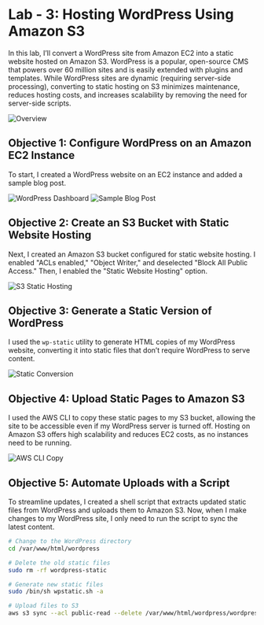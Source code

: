 # Lab - 3: Hosting WordPress Using Amazon S3

In this lab, I’ll convert a WordPress site from Amazon EC2 into a static website hosted on Amazon S3. WordPress is a popular, open-source CMS that powers over 60 million sites and is easily extended with plugins and templates. While WordPress sites are dynamic (requiring server-side processing), converting to static hosting on S3 minimizes maintenance, reduces hosting costs, and increases scalability by removing the need for server-side scripts.

![Overview](https://us-west-2-tcprod.s3.us-west-2.amazonaws.com/courses/spl-39/v4.1.14.prod-c48d9fd0/scripts/overview.jpg)

## Objective 1: Configure WordPress on an Amazon EC2 Instance

To start, I created a WordPress website on an EC2 instance and added a sample blog post.

![WordPress Dashboard](https://github.com/user-attachments/assets/2ab554a0-324e-4d06-9d83-467ab1363a4e)
![Sample Blog Post](https://github.com/user-attachments/assets/5a0102fd-89fc-4345-b669-08d865e39b27)

## Objective 2: Create an S3 Bucket with Static Website Hosting

Next, I created an Amazon S3 bucket configured for static website hosting. I enabled "ACLs enabled," "Object Writer," and deselected "Block All Public Access." Then, I enabled the "Static Website Hosting" option.

![S3 Static Hosting](https://github.com/user-attachments/assets/b898aa83-10b5-4b38-87f8-f4faeceda275)

## Objective 3: Generate a Static Version of WordPress

I used the `wp-static` utility to generate HTML copies of my WordPress website, converting it into static files that don’t require WordPress to serve content.

![Static Conversion](https://github.com/user-attachments/assets/4efc480f-eb46-41d6-a91f-cf1779fc765c)

## Objective 4: Upload Static Pages to Amazon S3

I used the AWS CLI to copy these static pages to my S3 bucket, allowing the site to be accessible even if my WordPress server is turned off. Hosting on Amazon S3 offers high scalability and reduces EC2 costs, as no instances need to be running.

![AWS CLI Copy](https://github.com/user-attachments/assets/85a6fd67-f3bd-40c8-9ec3-a77e27eadc4a)

## Objective 5: Automate Uploads with a Script

To streamline updates, I created a shell script that extracts updated static files from WordPress and uploads them to Amazon S3. Now, when I make changes to my WordPress site, I only need to run the script to sync the latest content.

```bash
# Change to the WordPress directory
cd /var/www/html/wordpress

# Delete the old static files
sudo rm -rf wordpress-static

# Generate new static files
sudo /bin/sh wpstatic.sh -a

# Upload files to S3
aws s3 sync --acl public-read --delete /var/www/html/wordpress/wordpress-static s3://$BUCKET

